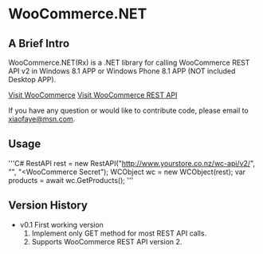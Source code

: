 ﻿WooCommerce.NET
======================

A Brief Intro
-------------------

WooCommerce.NET(Rx) is a .NET library for calling WooCommerce REST API v2 in Windows 8.1 APP or Windows Phone 8.1 APP (NOT included Desktop APP).

[Visit WooCommerce](http://www.woothemes.com/woocommerce/)
[Visit WooCommerce REST API](http://woothemes.github.io/woocommerce-rest-api-docs/)

If you have any question or would like to contribute code, please email to xiaofaye@msn.com.

Usage
-------------------

'''C#
RestAPI rest = new RestAPI("http://www.yourstore.co.nz/wc-api/v2/", "<WooCommerce Key>", "<WooCommerce Secret");
WCObject wc = new WCObject(rest);
var products = await wc.GetProducts();
'''

Version History
-------------------
* v0.1 First working version
  1. Implement only GET method for most REST API calls.
  2. Supports WooCommerce REST API version 2.